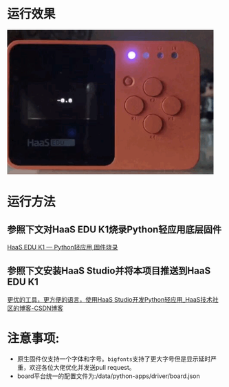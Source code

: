 # 运行效果
![](./img/IMG_6368.gif)
# 运行方法
## 参照下文对HaaS EDU K1烧录Python轻应用底层固件
[HaaS EDU K1 — Python轻应用,固件烧录](https://g.alicdn.com/HaaSAI/PythonDoc/quickstart/quickstart_haasedu.html)

## 参照下文安装HaaS Studio并将本项目推送到HaaS EDU K1
[更优的工具，更方便的语言，使用HaaS Studio开发Python轻应用_HaaS技术社区的博客-CSDN博客](https://blog.csdn.net/HaaSTech/article/details/118997742)

# 注意事项:
* 原生固件仅支持一个字体和字号。`bigfonts`支持了更大字号但是显示延时严重，欢迎各位大佬优化并发送pull request。
* board平台统一的配置文件为:/data/python-apps/driver/board.json

